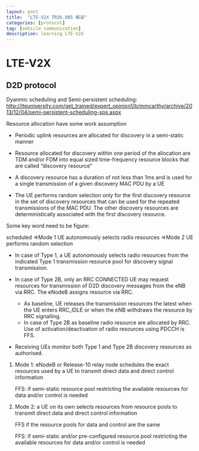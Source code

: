```yaml
---
layout: post
title:  "LTE-V2X TR36.885 解读"
categories: [protocol]
tag: [vehicle communication]
description: learning LTE-V2X
---
```



# LTE-V2X

## D2D protocol

Dyanmic scheduling and Semi-persistent scheduling: <http://lteuniversity.com/get_trained/expert_opinion1/b/mmcarthy/archive/2013/12/04/semi-persistent-scheduling-sps.aspx>

Resource allocation have some work assumption

- Periodic uplink resources are allocated for discovery in a semi-static manner

- Resource allocated for discovery within one period of the allocation are TDM and/or FDM into equal sized time-frequency resource blocks that are called “discovery resource”

- A discovery resource has a duration of not less than 1ms and is used for a single transmission of a given discovery MAC PDU by a UE

- The UE performs random selection only for the first discovery resource in the set of discovery resources that can be used for the repeated transmissions of the MAC PDU. The other discovery resources are deterministically associated with the first discovery resource.

Some key word need to be figure:

scheduled =>Mode 1
UE autonomously selects radio resources =>Mode 2
UE performs random selection

-  In case of Type 1, a UE autonomously selects radio resources from the indicated Type 1 transmission resource pool for discovery signal transmission.
-  In case of Type 2B, only an RRC CONNECTED UE may request resources for transmission of D2D discovery messages from the eNB via RRC. The eNodeB assigns resource via RRC. 

   - As baseline, UE releases the transmission resources the latest when the UE enters RRC_IDLE or when the eNB withdraws the resource by RRC signalling.
   - In case of Type 2B as baseline radio resource are allocated by RRC. Use of activation/deactivation of radio resources using PDCCH is FFS.
-  Receiving UEs monitor both Type 1 and Type 2B discovery resources as authorised.

1. Mode 1: eNodeB or Release-10 relay node schedules the exact resources used by a UE to transmit direct data and direct control information

   FFS: if semi-static resource pool restricting the available resources for data and/or control is needed

2. Mode 2: a UE on its own selects resources from resource pools to transmit direct data and direct control information 

   FFS if the resource pools for data and control are the same

   FFS: if semi-static and/or pre-configured resource pool restricting the available resources for data and/or control is needed